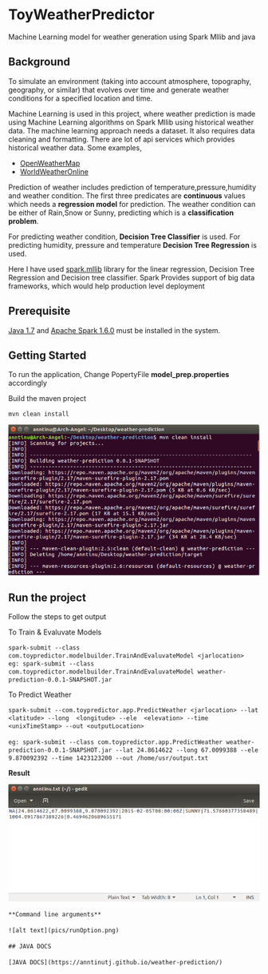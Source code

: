 # ToyWeatherPredictor
Machine Learning model for weather generation using Spark Mllib and java

## Background
To simulate an environment (taking into account atmosphere, topography, geography, or similar) that evolves over time and generate weather conditions for a specified location and time.


Machine Learning is used in this project, where weather prediction is made using Machine Learning algorithms on Spark Mllib using historical weather data. 
The machine learning approach needs a dataset. It also requires data cleaning and formatting. There are lot of api services which provides historical weather data. Some examples,
* [OpenWeatherMap](https://openweathermap.org/api)
* [WorldWeatherOnline](https://developer.worldweatheronline.com/)


Prediction of weather includes prediction of temperature,pressure,humidity and weather condition. The first three predicates are **continuous** values which needs a **regression model** for prediction. The weather condition can be either of Rain,Snow or Sunny, predicting which is a **classification problem**.

For predicting weather condition, **Decision Tree Classifier** is used.
For predicting humidity, pressure and temperature **Decision Tree Regression** is used.

Here I have used [spark.mllib](https://spark.apache.org/docs/1.6.0/mllib-guide.html) library for the linear regression, Decision Tree Regression and Decision tree classifier. Spark Provides support of big data frameworks, which would help production level deployment


## Prerequisite

[Java 1.7](https://java.com/en/download/) and [Apache Spark 1.6.0](https://spark.apache.org/releases/spark-release-1-6-0.html) must be installed in the system.

## Getting Started
To run the application, 
Change PopertyFile **model_prep.properties** accordingly

Build the maven project

```
mvn clean install  
```
![alt text](pics/BuildingProject.png)

## Run the project
Follow the steps to get output  

To Train & Evaluvate Models
```
spark-submit --class com.toypredictor.modelbuilder.TrainAndEvaluvateModel <jarlocation>
eg: spark-submit --class com.toypredictor.modelbuilder.TrainAndEvaluvateModel weather-prediction-0.0.1-SNAPSHOT.jar

```

To Predict Weather
```
spark-submit --com.toypredictor.app.PredictWeather <jarlocation> --lat <latitude> --long  <longitude> --ele  <elevation> --time <unixTimeStamp> --out <outputLocation>

eg: spark-submit --class com.toypredictor.app.PredictWeather weather-prediction-0.0.1-SNAPSHOT.jar --lat 24.8614622 --long 67.0099388 --ele 9.870092392 --time 1423123200 --out /home/usr/output.txt
```

**Result**

![alt text](pics/OutPut.png)

```
**Command line arguments**

![alt text](pics/runOption.png)

## JAVA DOCS

[JAVA DOCS](https://anntinutj.github.io/weather-prediction/)


